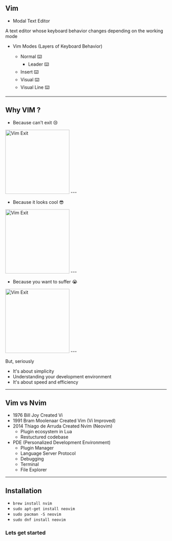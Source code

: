 
## Vim 

- Modal Text Editor

A text editor whose keyboard behavior changes depending on the working mode
- Vim Modes (Layers of Keyboard Behavior)
    
    - Normal ⌨️
        - Leader ⌨️
    - Insert ⌨️
    - Visual ⌨️
    - Visual Line ⌨️

---

## Why VIM ? 

- Because can't exit 😢
<img src="exit.jpg" alt="Vim Exit" width="200" height="200"/>
---

- Because it looks cool 😎

<img src="vim_cool.jpg" alt="Vim Exit" width="200" height="200"/>
---

- Because you want to suffer 😭

<img src="vim_suffer.jpg" alt="Vim Exit" width="200" height="200"/>
---

But, seriously

- It's about simplicity
- Understanding your development environment
- It's about speed and efficiency
---

## Vim vs Nvim

- 1976 Bill Joy Created Vi
- 1991 Bram Moolenaar Created Vim (Vi Improved)
- 2014 Thiago de Arruda Created Nvim (Neovim)
    - Plugin ecosystem in Lua
    - Restuctured codebase
- PDE (Personalized Development Environment)
    - Plugin Manager
    - Language Server Protocol
    - Debugging
    - Terminal
    - File Explorer
---

## Installation

- `brew install nvim`
- `sudo apt-get install neovim`
- `sudo pacman -S neovim`
- `sudo dnf install neovim`

### Lets get started
